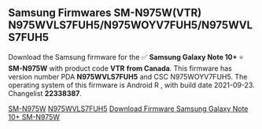 <h2>Samsung Firmwares SM-N975W(VTR) N975WVLS7FUH5/N975WOYV7FUH5/N975WVLS7FUH5</h2>
Download the Samsung firmware for the ✅ <strong>Samsung Galaxy Note 10+ </strong> ⭐ <strong>SM-N975W</strong> with product code <strong>VTR</strong> <strong> from Canada</strong>. This firmware has version number PDA <strong>N975WVLS7FUH5</strong> and CSC N975WOYV7FUH5. The operating system of this firmware is Android R , with build date 2021-09-23. Changelist <strong>22338387</strong>.


[SM-N975W](https://samfirm.shop/samsung/model/SM-N975W)
[N975WVLS7FUH5](https://samfirm.shop/samsung/pda/N975WVLS7FUH5)
[Download Firmware Samsung Galaxy Note 10+ SM-N975W](https://samfirm.shop/samsung/firmware/458521)
